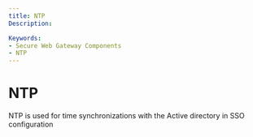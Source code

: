 ```yaml
---
title: NTP
Description: 

Keywords:
- Secure Web Gateway Components
- NTP
---
```


# NTP

NTP is used for time synchronizations with the Active directory in SSO configuration
